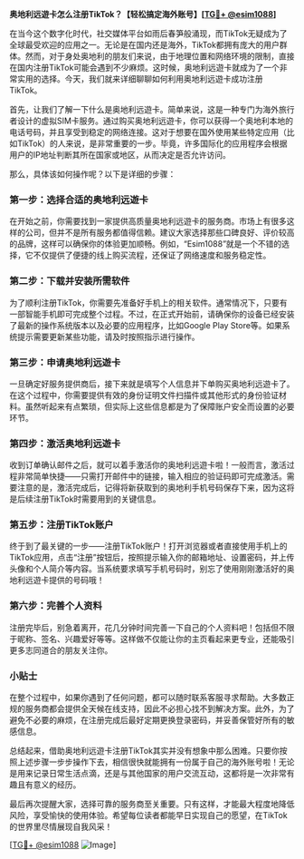 **奥地利远遊卡怎么注册TikTok？【轻松搞定海外账号】[[TG💪+ @esim1088](https://t.me/s/esim1088)]**

在当今这个数字化时代，社交媒体平台如雨后春笋般涌现，而TikTok无疑成为了全球最受欢迎的应用之一。无论是在国内还是海外，TikTok都拥有庞大的用户群体。然而，对于身处奥地利的朋友们来说，由于地理位置和网络环境的限制，直接在国内注册TikTok可能会遇到不少麻烦。这时候，奥地利远遊卡就成为了一个非常实用的选择。今天，我们就来详细聊聊如何利用奥地利远遊卡成功注册TikTok。

首先，让我们了解一下什么是奥地利远遊卡。简单来说，这是一种专门为海外旅行者设计的虚拟SIM卡服务。通过购买奥地利远遊卡，你可以获得一个奥地利本地的电话号码，并且享受到稳定的网络连接。这对于想要在国外使用某些特定应用（比如TikTok）的人来说，是非常重要的一步。毕竟，许多国际化的应用程序会根据用户的IP地址判断其所在国家或地区，从而决定是否允许访问。

那么，具体该如何操作呢？以下是详细的步骤：

### 第一步：选择合适的奥地利远遊卡

在开始之前，你需要找到一家提供高质量奥地利远遊卡的服务商。市场上有很多这样的公司，但并不是所有服务都值得信赖。建议大家选择那些口碑良好、评价较高的品牌，这样可以确保你的体验更加顺畅。例如，“Esim1088”就是一个不错的选择，它不仅提供了便捷的线上购买流程，还保证了网络速度和服务稳定性。

### 第二步：下载并安装所需软件

为了顺利注册TikTok，你需要先准备好手机上的相关软件。通常情况下，只要有一部智能手机即可完成整个过程。不过，在正式开始前，请确保你的设备已经安装了最新的操作系统版本以及必要的应用程序，比如Google Play Store等。如果系统提示需要更新某些功能，请及时按照指示进行操作。

### 第三步：申请奥地利远遊卡

一旦确定好服务提供商后，接下来就是填写个人信息并下单购买奥地利远遊卡了。在这个过程中，你需要提供有效的身份证明文件扫描件或其他形式的身份验证材料。虽然听起来有点繁琐，但实际上这些信息都是为了保障账户安全而设置的必要环节。

### 第四步：激活奥地利远遊卡

收到订单确认邮件之后，就可以着手激活你的奥地利远遊卡啦！一般而言，激活过程非常简单快捷——只需打开邮件中的链接，输入相应的验证码即可完成激活。需要注意的是，激活完成后，记得将新获取到的奥地利手机号码保存下来，因为这将是后续注册TikTok时需要用到的关键信息。

### 第五步：注册TikTok账户

终于到了最关键的一步——注册TikTok账户！打开浏览器或者直接使用手机上的TikTok应用，点击“注册”按钮后，按照提示输入你的邮箱地址、设置密码，并上传头像和个人简介等内容。当系统要求填写手机号码时，别忘了使用刚刚激活好的奥地利远遊卡提供的号码哦！

### 第六步：完善个人资料

注册完毕后，别急着离开，花几分钟时间完善一下自己的个人资料吧！包括但不限于昵称、签名、兴趣爱好等等。这样做不仅能让你的主页看起来更专业，还能吸引更多志同道合的朋友关注你。

### 小贴士

在整个过程中，如果你遇到了任何问题，都可以随时联系客服寻求帮助。大多数正规的服务商都会提供全天候在线支持，因此不必担心找不到解决方案。此外，为了避免不必要的麻烦，在注册完成后最好定期更换登录密码，并妥善保管好所有的敏感信息。

总结起来，借助奥地利远遊卡注册TikTok其实并没有想象中那么困难。只要你按照上述步骤一步步操作下去，相信很快就能拥有一份属于自己的海外账号啦！无论是用来记录日常生活点滴，还是与其他国家的用户交流互动，这都将是一次非常有趣且有意义的经历。

最后再次提醒大家，选择可靠的服务商至关重要。只有这样，才能最大程度地降低风险，享受愉快的使用体验。希望每位读者都能早日实现自己的愿望，在TikTok的世界里尽情展现自我风采！

[[TG💪+ @esim1088](https://t.me/s/esim1088) ![Image](https://i.postimg.cc/4NQfJmqS/Snipaste-2025-05-13-00-14-12.png)]